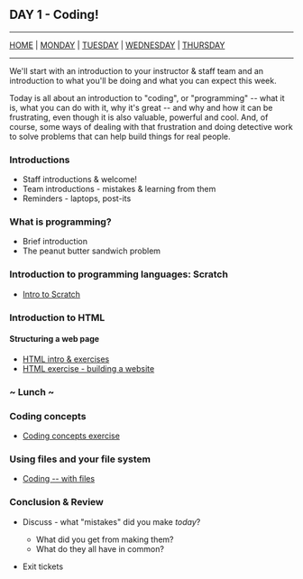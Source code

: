 ## DAY 1 - Coding!

---

[HOME](https://witny-summer-guild-2018.github.io/) |
[MONDAY](https://witny-summer-guild-2018.github.io/monday) |
[TUESDAY](https://witny-summer-guild-2018.github.io/tuesday) |
[WEDNESDAY](https://witny-summer-guild-2018.github.io/wednesday) |
[THURSDAY](https://witny-summer-guild-2018.github.io/thursday)

---

We'll start with an introduction to your instructor & staff team and an introduction to what you'll be doing and what you can expect this week.

Today is all about an introduction to "coding", or "programming" -- what it is, what you can do with it, why it's great -- and why and how it can be frustrating, even though it is also valuable, powerful and cool. And, of course, some ways of dealing with that frustration and doing detective work to solve problems that can help build things for real people.

### Introductions

* Staff introductions & welcome!
* Team introductions - mistakes & learning from them
* Reminders - laptops, post-its

### What is programming?

* Brief introduction
* The peanut butter sandwich problem

### Introduction to programming languages: Scratch

* [Intro to Scratch](day_1_exercise_2.md)

### Introduction to HTML
#### Structuring a web page

* [HTML intro & exercises](html_intro.md)
* [HTML exercise - building a website](day_1_exercise_3.md)


### ~ Lunch ~

### Coding concepts

* [Coding concepts exercise](day_1_exercise_4.md)

### Using files and your file system

* [Coding -- with files](day_1_exercise_5.md)

### Conclusion & Review

* Discuss - what "mistakes" did you make *today*?

  * What did you get from making them?
  * What do they all have in common?

* Exit tickets
